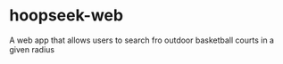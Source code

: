 # hoopseek-web
A web app that allows users to search fro outdoor basketball courts in a given radius 
